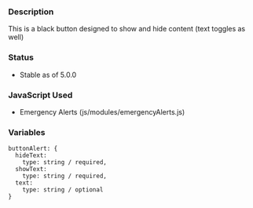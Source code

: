 ### Description
This is a black button designed to show and hide content (text toggles as well)

### Status
* Stable as of 5.0.0

### JavaScript Used
* Emergency Alerts (js/modules/emergencyAlerts.js)

### Variables
~~~
buttonAlert: {
  hideText:
    type: string / required,
  showText:
    type: string / required,
  text:
    type: string / optional
}
~~~
